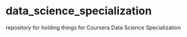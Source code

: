# data_science_specialization
repository for holding things for Coursera Data Science Specialization
